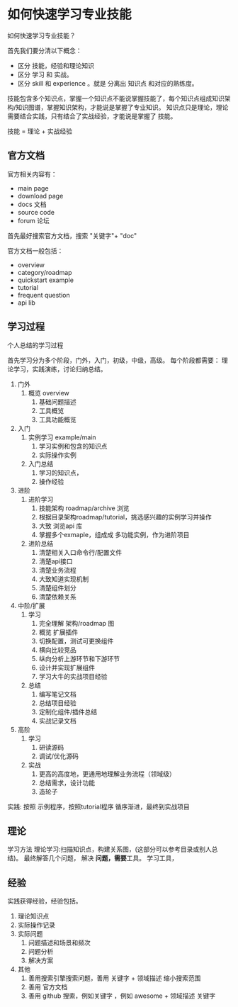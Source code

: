 # 如何快速学习专业技能


如何快速学习专业技能？

首先我们要分清以下概念：

* 区分 技能，经验和理论知识
* 区分 学习 和 实战。
* 区分 skill 和 experience 。就是 分离出 知识点 和对应的熟练度。

技能包含多个知识点，掌握一个知识点不能说掌握技能了，每个知识点组成知识架构/知识图谱，掌握知识架构，才能说是掌握了专业知识。
知识点只是理论，理论需要结合实践，只有结合了实战经验，才能说是掌握了 技能。

技能 = 理论 + 实战经验

## 官方文档

官方相关内容有：
* main page
* download page
* docs 文档
* source code
* forum 论坛


首先最好搜索官方文档，搜索 "关键字"+ "doc"

官方文档一般包括：
* overview
* category/roadmap
* quickstart example
* tutorial
* frequent question
* api lib
  

## 学习过程

个人总结的学习过程

首先学习分为多个阶段，门外，入门，初级，中级，高级。
每个阶段都需要： 理论学习，实践演练，讨论归纳总结。

1. 门外
   1. 概览 overview
      1. 基础问题描述
      2. 工具概览
      3. 工具功能概览
2. 入门
   1. 实例学习 example/main
      1. 学习实例和包含的知识点
      2. 实际操作实例
   2. 入门总结
      1. 学习的知识点，
      2. 操作经验
3. 进阶
   1. 进阶学习
      1. 技能架构 roadmap/archive 浏览
      2. 根据目录架构roadmap/tutorial，挑选感兴趣的实例学习并操作 
      3. 大致 浏览api 库 
      4. 掌握多个exmaple，组成成 多功能实例，作为进阶项目
   2. 进阶总结
      1. 清楚相关入口命令行/配置文件
      2. 清楚api接口
      3. 清楚业务流程
      4. 大致知道实现机制
      5. 清楚组件划分
      6. 清楚依赖关系
4. 中阶/扩展
   1. 学习
      1. 完全理解 架构/roadmap 图
      2. 概览 扩展插件
      3. 切换配置，测试可更换组件
      4. 横向比较竞品
      5. 纵向分析上游环节和下游环节
      6. 设计并实现扩展组件
      7. 学习大牛的实战项目经验
   2. 总结
      1. 编写笔记文档
      2. 总结项目经验
      3. 定制化组件/插件总结
      4. 实战记录文档
5. 高阶 
    1. 学习
       1. 研读源码
       2. 调试/优化源码
    2. 实战
       1. 更高的高度地，更通用地理解业务流程（领域级）
       2. 总结需求，设计功能
       3. 造轮子

实践: 按照 示例程序，按照tutorial程序 循序渐进，最终到实战项目

## 理论
学习方法 
理论学习:扫描知识点，构建关系图，(这部分可以参考目录或别人总结)。
最终解答几个问题，
解决 **问题，需要**工具。
学习工具，

## 经验
实践获得经验，经验包括。

1. 理论知识点
2. 实际操作记录
3. 实际问题
   1. 问题描述和场景和频次
   2. 问题分析
   3. 解决方案
4. 其他
   1. 善用搜索引擎搜索问题，善用 关键字 + 领域描述 缩小搜索范围
   2. 善用 官方文档
   3. 善用 github 搜索，例如关键字 ，例如 awesome + 领域描述 关键字

